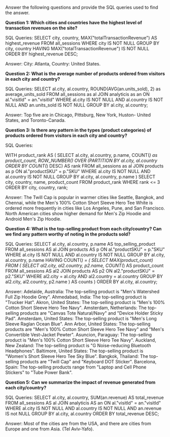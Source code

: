 Answer the following questions and provide the SQL queries used to find the answer.

    
**Question 1: Which cities and countries have the highest level of transaction revenues on the site?**


SQL Queries: 
SELECT city, country, MAX("totalTransactionRevenue") AS highest_revenue
FROM all_sessions
WHERE city IS NOT NULL
GROUP BY city, country
HAVING MAX("totalTransactionRevenue") IS NOT NULL
ORDER BY highest_revenue DESC;

Answer: City: Atlanta, Country: United States.


**Question 2: What is the average number of products ordered from visitors in each city and country?**


SQL Queries:
SELECT al.city, al.country, ROUND(AVG(an.units_sold), 2) as average_units_sold
FROM all_sessions as al
JOIN analyticis as an
ON al."visitId" = an."visitId"
WHERE al.city IS NOT NULL AND al.country IS NOT NULL AND an.units_sold IS NOT NULL
GROUP BY al.city, al.country;

Answer: Top five are in Chicago, Pittsburg, New York, Huston- United States, and Toronto-Canada.

**Question 3: Is there any pattern in the types (product categories) of products ordered from visitors in each city and country?**


SQL Queries:

WITH product_rank AS (
  SELECT al.city, al.country, p.name, COUNT(*) as product_count,
         ROW_NUMBER() OVER (PARTITION BY al.city, al.country ORDER BY COUNT(*) DESC) AS rank
  FROM all_sessions as al
  JOIN products as p 
  ON al."productSKU" = p."SKU"
  WHERE al.city IS NOT NULL AND al.country IS NOT NULL
  GROUP BY al.city, al.country, p.name
)
SELECT city, country, name, product_count
FROM product_rank
WHERE rank <= 3
ORDER BY city, country, rank;


Answer: 
The Twill Cap is popular in warmer cities like Seattle, Bangkok, and Chennai, while the Men's 100% Cotton Short Sleeve Hero Tee White is ordered more frequently in cities like Los Angeles, Pune, and San Francisco. North American cities show higher demand for Men's Zip Hoodie and Android Men's Zip Hoodie.


**Question 4: What is the top-selling product from each city/country? Can we find any pattern worthy of noting in the products sold?**


SQL Queries:
SELECT al.city, al.country, p.name AS top_selling_product
FROM all_sessions AS al
JOIN products AS p ON al."productSKU" = p."SKU"
WHERE al.city IS NOT NULL AND al.country IS NOT NULL
GROUP BY al.city, al.country, p.name
HAVING COUNT(*) = (
    SELECT MAX(product_count)
    FROM (
        SELECT al2.city, al2.country, p2.name, COUNT(*) AS product_count
        FROM all_sessions AS al2
        JOIN products AS p2 ON al2."productSKU" = p2."SKU"
        WHERE al2.city = al.city AND al2.country = al.country
        GROUP BY al2.city, al2.country, p2.name
    ) AS counts
)
ORDER BY al.city, al.country;

Answer:
Adelaide, Australia: The top-selling product is "Men's Watershed Full Zip Hoodie Grey".
Ahmedabad, India: The top-selling product is "Trucker Hat".
Akron, United States: The top-selling product is "Men's 100% Cotton Short Sleeve Hero Tee Navy".
Amsterdam, Netherlands: The top-selling products are "Canvas Tote Natural/Navy" and "Device Holder Sticky Pad".
Amsterdam, United States: The top-selling product is "Men's Long Sleeve Raglan Ocean Blue".
Ann Arbor, United States: The top-selling products are "Men's 100% Cotton Short Sleeve Hero Tee Navy" and "Men's Convertible Vest-Jacket Pewter".
Asuncion, Paraguay: The top-selling product is "Men's 100% Cotton Short Sleeve Hero Tee Navy".
Auckland, New Zealand: The top-selling product is "G Noise-reducing Bluetooth Headphones".
Baltimore, United States: The top-selling product is "Women's Short Sleeve Hero Tee Sky Blue".
Bangkok, Thailand: The top-selling products are "Twill Cap" and "Keyboard DOT Sticker".
Barcelona, Spain: The top-selling products range from "Laptop and Cell Phone Stickers" to "Tube Power Bank".


**Question 5: Can we summarize the impact of revenue generated from each city/country?**

SQL Queries:
SELECT al.city, al.country, SUM(an.revenue) AS total_revenue
FROM all_sessions AS al
JOIN analyticis AS an ON al."visitId" = an."visitId"
WHERE al.city IS NOT NULL AND al.country IS NOT NULL AND an.revenue IS not NULL
GROUP BY al.city, al.country
ORDER BY total_revenue DESC;

Answer:
Most of the cities are from the USA, and there are cities from Europe and one from Asia. (Tel Aviv-Yafo).







